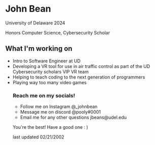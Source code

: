
<h1>John Bean</h1>

<p>University of Delaware 2024</p>
<p>Honors Computer Science, Cybersecurity Scholar</p>

<h2>What I'm working on</h2>
<ul>
  <li>Intro to Software Engineer at UD</li>
  <li>Developing a VR tool for use in air traffic control as 
    part of the UD Cybersecurity scholars VIP VR team</li>
  <li>Helping to teach coding to the next generation of programmers</li>
  <li>Playing way too many video games</li>
  
<h3>Reach me on my socials!</h3>
<ul>
  <li>Follow me on Instagram @_johnbean</li>
  <li>Message me on discord @pooly#0001</li>
  <li>Email me for any other questions jbeans@udel.edu</li>
</ul>

<p>You're the best! Have a good one : )</p>
<p>last updated 02/21/2002</p>


